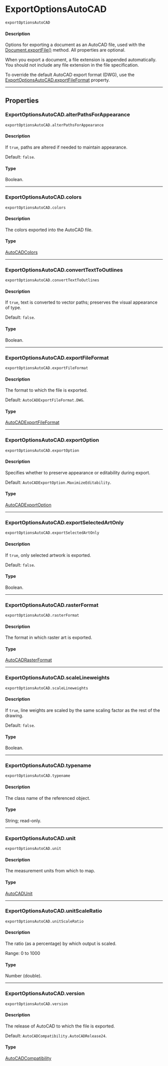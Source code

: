 # ExportOptionsAutoCAD

`exportOptionsAutoCAD`

#### Description

Options for exporting a document as an AutoCAD file, used with the [Document.exportFile()](Document.md#jsobjref-document-exportfile) method.
All properties are optional.

When you export a document, a file extension is appended automatically. You should not include any file extension in the file specification.

To override the default AutoCAD export format (DWG), use the [ExportOptionsAutoCAD.exportFileFormat](#jsobjref-exportoptionsautocad-exportfileformat) property.

---

## Properties

### ExportOptionsAutoCAD.alterPathsForAppearance

`exportOptionsAutoCAD.alterPathsForAppearance`

#### Description

If `true`, paths are altered if needed to maintain appearance.

Default: `false`.

#### Type

Boolean.

---

### ExportOptionsAutoCAD.colors

`exportOptionsAutoCAD.colors`

#### Description

The colors exported into the AutoCAD file.

#### Type

[AutoCADColors](scripting-constants.md#autocadcolors)

---

### ExportOptionsAutoCAD.convertTextToOutlines

`exportOptionsAutoCAD.convertTextToOutlines`

#### Description

If `true`, text is converted to vector paths; preserves the visual appearance of type.

Default: `false`.

#### Type

Boolean.

---

### ExportOptionsAutoCAD.exportFileFormat

`exportOptionsAutoCAD.exportFileFormat`

#### Description

The format to which the file is exported.

Default: `AutoCADExportFileFormat.DWG`.

#### Type

[AutoCADExportFileFormat](scripting-constants.md#autocadexportfileformat)

---

### ExportOptionsAutoCAD.exportOption

`exportOptionsAutoCAD.exportOption`

#### Description

Specifies whether to preserve appearance or editability during export.

Default: `AutoCADExportOption.MaximizeEditability`.

#### Type

[AutoCADExportOption](scripting-constants.md#autocadexportoption)

---

### ExportOptionsAutoCAD.exportSelectedArtOnly

`exportOptionsAutoCAD.exportSelectedArtOnly`

#### Description

If `true`, only selected artwork is exported.

Default: `false`.

#### Type

Boolean.

---

### ExportOptionsAutoCAD.rasterFormat

`exportOptionsAutoCAD.rasterFormat`

#### Description

The format in which raster art is exported.

#### Type

[AutoCADRasterFormat](scripting-constants.md#autocadrasterformat)

---

### ExportOptionsAutoCAD.scaleLineweights

`exportOptionsAutoCAD.scaleLineweights`

#### Description

If `true`, line weights are scaled by the same scaling factor as the rest of the drawing.

Default: `false`.

#### Type

Boolean.

---

### ExportOptionsAutoCAD.typename

`exportOptionsAutoCAD.typename`

#### Description

The class name of the referenced object.

#### Type

String; read-only.

---

### ExportOptionsAutoCAD.unit

`exportOptionsAutoCAD.unit`

#### Description

The measurement units from which to map.

#### Type

[AutoCADUnit](scripting-constants.md#autocadunit)

---

### ExportOptionsAutoCAD.unitScaleRatio

`exportOptionsAutoCAD.unitScaleRatio`

#### Description

The ratio (as a percentage) by which output is scaled.

Range: 0 to 1000

#### Type

Number (double).

---

### ExportOptionsAutoCAD.version

`exportOptionsAutoCAD.version`

#### Description

The release of AutoCAD to which the file is exported.

Default: `AutoCADCompatibility.AutoCADRelease24`.

#### Type

[AutoCADCompatibility](scripting-constants.md#autocadcompatibility)
